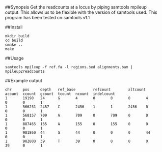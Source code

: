 ##Synopsis
Get the readcounts at a locus by piping samtools mpileup output.
This allows us to be flexible with the version of samtools used.
This program has been tested on samtools v1.1

##Install
```
mkdir build
cd build
cmake ..
make
```

##Usage
```
samtools mpileup -f ref.fa -l regions.bed alignments.bam | mpileup2readcounts
```

##Example output
```
chr     pos     depth   ref_base        refcount        altcount        acount  ccount  gcount  tcount  ncount  indelcount
1       19190   24      G       4       0       0       0       4       0       0       1
1       566231  2457    C       2456    1       1       2456    0       0       0       1
1       568157  709     A       709     0       709     0       0       0       0       1
1       887465  155     A       155     0       155     0       0       0       0       1
1       981860  44      G       44      0       0       0       44      0       0       1
1       982800  39      T       39      0       0       0       0       39      0       1
```
